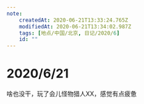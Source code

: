 ```yaml
---
note:
    createdAt: 2020-06-21T13:33:24.765Z
    modifiedAt: 2020-06-21T13:34:02.987Z
    tags: [地点/中国/北京, 日记/2020/6]
    id: ""
---
```

# 2020/6/21

啥也没干，玩了会儿怪物猎人XX，感觉有点疲惫
